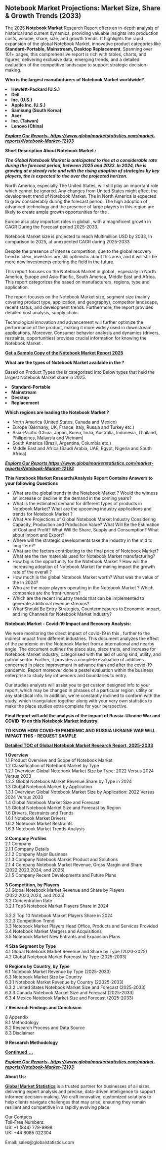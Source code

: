 <h2>Notebook Market Projections: Market Size, Share & Growth Trends (2033)</h2><p>The 2025 <strong><a href="https://www.globalmarketstatistics.com/market-reports/Notebook-Market-12193">Notebook Market</a></strong> Research Report offers an in-depth analysis of historical and current dynamics, providing valuable insights into production costs, volume, share, size, and growth trends. It highlights the rapid expansion of the global Notebook Market, innovative product categories like <strong>Standard-Portable, Mainstream, Desktop Replacement</strong>. Spanning over 101+ pages, this comprehensive report is rich with tables, charts, and figures, delivering exclusive data, emerging trends, and a detailed evaluation of the competitive landscape to support strategic decision-making.</p><p><strong>Who is the largest manufacturers of Notebook Market worldwide?</strong></p><p><strong><li>Hewlett-Packard (U.S.)<li>Dell<li>Inc. (U.S.)<li>Apple Inc. (U.S.)<li>Samsung (South Korea)<li>Acer<li>Inc. (Taiwan)<li>Lenovo (China)</strong></p><p><strong><em><a href="https://www.globalmarketstatistics.com/market-reports/Notebook-Market-12193">Explore Our Reports-&nbsp;https://www.globalmarketstatistics.com/market-reports/Notebook-Market-12193</a></em></strong></p><p><strong>Short Description About Notebook Market :</strong></p><p><strong><em>The Global Notebook Market is anticipated to rise at a considerable rate during the forecast period, between 2025 and 2033. In 2024, the is growing at a steady rate and with the rising adoption of strategies by key players, the is expected to rise over the projected horizon.</em></strong></p><p>North America, especially The United States, will still play an important role which cannot be ignored. Any changes from United States might affect the development trend of Notebook Market. The in North America is expected to grow considerably during the forecast period. The high adoption of advanced technology and the presence of large players in this region are likely to create ample growth opportunities for the .</p><p>Europe also play important roles in global , with a magnificent growth in CAGR During the Forecast period 2025-2033.</p><p>Notebook Market size is projected to reach Multimillion USD by 2033, In comparison to 2025, at unexpected CAGR during 2025-2033.</p><p>Despite the presence of intense competition, due to the global recovery trend is clear, investors are still optimistic about this area, and it will still be more new investments entering the field in the future.</p><p>This report focuses on the Notebook Market in global , especially in North America, Europe and Asia-Pacific, South America, Middle East and Africa. This report categorizes the based on manufacturers, regions, type and application.</p><p>The report focuses on the Notebook Market size, segment size (mainly covering product type, application, and geography), competitor landscape, recent status, and development trends. Furthermore, the report provides detailed cost analysis, supply chain.</p><p>Technological innovation and advancement will further optimize the performance of the product, making it more widely used in downstream applications. Moreover, Consumer behavior analysis and dynamics (drivers, restraints, opportunities) provides crucial information for knowing the Notebook Market .</p><p><strong><a href="https://www.globalmarketstatistics.com/market-reports/Notebook-Market-12193">Get a Sample Copy of the Notebook Market Report 2025</a></strong></p><p><strong>What are the types of Notebook Market available in the ?</strong></p><p>Based on Product Types the is categorized into Below types that held the largest Notebook Market share in 2025.</p><p><strong><li>Standard-Portable<li>Mainstream<li>Desktop<li>Replacement</strong></p><p><strong>Which regions are leading the Notebook Market ?</strong></p><ul><li>North America (United States, Canada and Mexico)</li><li>Europe (Germany, UK, France, Italy, Russia and Turkey etc.)</li><li>Asia-Pacific (China, Japan, Korea, India, Australia, Indonesia, Thailand, Philippines, Malaysia and Vietnam)</li><li>South America (Brazil, Argentina, Columbia etc.)</li><li>Middle East and Africa (Saudi Arabia, UAE, Egypt, Nigeria and South Africa)</li></ul><p><strong><em><a href="https://www.globalmarketstatistics.com/market-reports/Notebook-Market-12193">Explore Our Reports https://www.globalmarketstatistics.com/market-reports/Notebook-Market-12193</a></em></strong></p><p><strong>This Notebook Market Research/Analysis Report Contains Answers to your following Questions</strong></p><ul><li>What are the global trends in the Notebook Market ? Would the witness an increase or decline in the demand in the coming years?</li><li>What is the estimated demand for different types of products in Notebook Market? What are the upcoming industry applications and trends for Notebook Market ?</li><li>What Are Projections of Global Notebook Market Industry Considering Capacity, Production and Production Value? What Will Be the Estimation of Cost and Profit? What Will Be Share, Supply and Consumption? What about Import and Export?</li><li>Where will the strategic developments take the industry in the mid to long-term?</li><li>What are the factors contributing to the final price of Notebook Market? What are the raw materials used for Notebook Market manufacturing?</li><li>How big is the opportunity for the Notebook Market ? How will the increasing adoption of Notebook Market for mining impact the growth rate of the overall ?</li><li>How much is the global Notebook Market worth? What was the value of the In 2024?</li><li>Who are the major players operating in the Notebook Market ? Which companies are the front runners?</li><li>Which are the recent industry trends that can be implemented to generate additional revenue streams?</li><li>What Should Be Entry Strategies, Countermeasures to Economic Impact, and ing Channels for Notebook Market Industry?</li></ul><p><strong>Notebook Market - Covid-19 Impact and Recovery Analysis:</strong></p><p>We were monitoring the direct impact of covid-19 in this , further to the indirect impact from different industries. This document analyzes the effect of the pandemic on the Notebook Market from a international and nearby angle. The document outlines the place size, place traits, and increase for Notebook Market industry, categorised with the aid of using kind, utility, and patron sector. Further, it provides a complete evaluation of additives concerned in place improvement in advance than and after the covid-19 pandemic. Report moreover done a pestel evaluation within the business enterprise to study key influencers and boundaries to entry.</p><p>Our studies analysts will assist you to get custom designed info to your report, which may be changed in phrases of a particular region, utility or any statistical info. In addition, we're constantly inclined to conform with the study, which triangulated together along with your very own statistics to make the place studies extra complete for your perspective.</p><p><strong>Final Report will add the analysis of the impact of Russia-Ukraine War and COVID-19 on this Notebook Market Industry.</strong></p><p><strong>TO KNOW HOW COVID-19 PANDEMIC AND RUSSIA UKRAINE WAR WILL IMPACT THIS - REQUEST SAMPLE</strong></p><p><strong><a href="https://www.globalmarketstatistics.com/market-reports/Notebook-Market-12193">Detailed TOC of Global Notebook Market Research Report, 2025-2033</a></strong></p><p><strong>1 Overview</strong><br /> 1.1 Product Overview and Scope of Notebook Market<br /> 1.2 Classification of Notebook Market by Type<br /> 1.2.1 Overview: Global Notebook Market Size by Type: 2022 Versus 2024 Versus 2033<br /> 1.2.2 Global Notebook Market Revenue Share by Type in 2024<br /> 1.3 Global Notebook Market by Application<br /> 1.3.1 Overview: Global Notebook Market Size by Application: 2022&nbsp;Versus 2024 Versus 2033<br /> 1.4 Global Notebook Market Size and Forecast<br /> 1.5 Global Notebook Market Size and Forecast by Region<br /> 1.6 Drivers, Restraints and Trends<br /> 1.6.1 Notebook Market Drivers<br /> 1.6.2 Notebook Market Restraints<br /> 1.6.3 Notebook Market Trends Analysis</p><p><strong>2 Company Profiles</strong><br /> 2.1 Company<br /> 2.1.1 Company Details<br /> 2.1.2 Company Major Business<br /> 2.1.3 Company Notebook Market Product and Solutions<br /> 2.1.4 Company Notebook Market Revenue, Gross Margin and Share (2022,2023,2024, and 2025)<br /> 2.1.5 Company Recent Developments and Future Plans</p><p><strong>3 Competition, by Players</strong><br /> 3.1 Global Notebook Market Revenue and Share by Players (2022,2023,2024, and 2025)<br /> 3.2 Concentration Rate<br /> 3.2.1 Top3 Notebook Market Players Share in 2024</p><p>3.2.2 Top 10 Notebook Market Players Share in 2024<br /> 3.2.3 Competition Trend<br /> 3.3 Notebook Market Players Head Office, Products and Services Provided<br /> 3.4 Notebook Market Mergers and Acquisitions<br /> 3.5 Notebook Market New Entrants and Expansion Plans</p><p><strong>4 Size Segment by Type</strong><br /> 4.1 Global Notebook Market Revenue and Share by Type (2020-2025)<br /> 4.2 Global Notebook Market Forecast by Type (2025-2033)</p><p><strong>6 Regions by Country, by Type</strong><br /> 6.1 Notebook Market Revenue by Type (2025-2033)<br /> 6.3 Notebook Market Size by Country<br /> 6.3.1 Notebook Market Revenue by Country (22025-2033)<br /> 6.3.2 United States Notebook Market Size and Forecast (2025-2033)<br /> 6.3.3 Canada Notebook Market Size and Forecast (2025-2033)<br /> 6.3.4 Mexico Notebook Market Size and Forecast (2025-2033)</p><p><strong>7 Research Findings and Conclusion</strong></p><p>8 Appendix<br /> 8.1 Methodology<br /> 8.2 Research Process and Data Source<br /> 8.3 Disclaimer</p><p><strong>9 Research Methodology</strong></p><p><strong><a href="https://www.globalmarketstatistics.com/market-reports/Notebook-Market-12193">Continued&hellip;.</a></strong></p><p><strong><em><a href="https://www.globalmarketstatistics.com/market-reports/Notebook-Market-12193">Explore Our Reports-&nbsp;https://www.globalmarketstatistics.com/market-reports/Notebook-Market-12193</a></em></strong></p><p><strong>About Us:</strong></p><p><strong><a href="https://www.globalmarketstatistics.com/">Global Market Statistics</a></strong> is a trusted partner for businesses of all sizes, delivering expert analysis and precise, data-driven intelligence to support informed decision-making. We craft innovative, customized solutions to help clients navigate challenges that may arise, ensuring they remain resilient and competitive in a rapidly evolving place.</p><p>Our Contacts<br /> Toll-Free Numbers:<br /> US: +1 (844) 779-9998<br /> UK: +44 8085 022304</p><p>Email: sales@globalstatistics.com</p>
